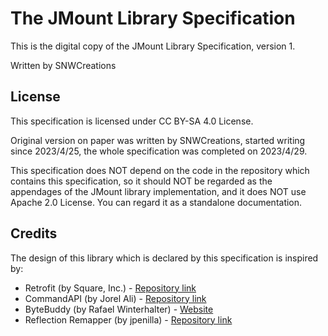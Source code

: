 # The JMount Library Specification

This is the digital copy of the JMount Library Specification, version 1.

Written by SNWCreations

## License

This specification is licensed under CC BY-SA 4.0 License.

Original version on paper was written by SNWCreations,
started writing since 2023/4/25, the whole specification was completed on 2023/4/29.

This specification does NOT depend on the code in the repository which contains this specification,
 so it should NOT be regarded as the appendages of the JMount library implementation,
 and it does NOT use Apache 2.0 License. You can regard it as a standalone documentation.

## Credits

The design of this library which is declared by this specification is inspired by:

* Retrofit (by Square, Inc.) - [Repository link](https://github.com/square/retrofit)
* CommandAPI (by Jorel Ali) - [Repository link](https://github.com/JorelAli/CommandAPI)
* ByteBuddy (by Rafael Winterhalter) - [Website](https://bytebuddy.net)
* Reflection Remapper (by jpenilla) - [Repository link](https://github.com/jpenilla/reflection-remapper)
